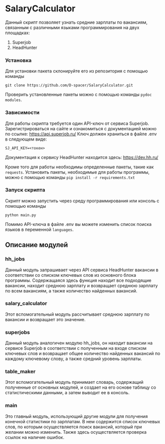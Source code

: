 # SalaryCalculator

Данный скрипт позволяет узнать средние зарплаты по вакансиям, связанным с различными языками программирования на двух площадках:
1. Superjob
2. HeadHunter

### Установка
Для установки пакета склонируйте его из репозитория с помощью команды

```git clone https://github.com/D-spacer/SalaryCalculator.git```

Проверить установленные пакеты можно с помощью команды `pydoc modules`.

### Зависимости

Для работы скрипта требуется один API-ключ от сервиса Superjob. Зарегистрироваться на сайте и ознакомиться с документацией можно по ссылке: https://api.superjob.ru/
Ключ должен храниться в файле .env в следующем виде:

```SJ_API_KEY=<токен>```

Документация к сервису HeadHunter находится здесь: https://dev.hh.ru/

Кроме того для работы необходимы определенные пакеты, такие как `requests`.
Установить пакеты, необходимые для работы программы, можно с помощью команды 
```pip install -r requirements.txt```

### Запуск скрипта

Скрипт можно запустить через среду программирования или консоль с помощью команды

```python main.py```

Помимо API-ключа в файле .env вы можете изменить список поиска языков в переменной `languages`.

## Описание модулей

### hh_jobs

Данный модуль запрашивает через API сервиса HeadHunter вакансии в соответствии со списком ключевых слов из основного блока программы. Содержащаяся здесь функция находит все подходящие вакансии, находит среднюю зарплату и возвращает среднюю зарплату по всем вакансиям, а также количество найденных вакансий.

### salary_calculator

Этот вспомогательный модуль рассчитывает среднюю зарплату по вакансии и возвращает это значение.

### superjobs

Данный модуль аналогичен модулю hh_jobs, он находит вакансии на сервисе Superjob в соответствии с полученным на входе списком ключевых слов и возвращает общее количество найденных вакансий по каждому ключевому слову, а также средний уровень зарплаты.

### table_maker

Этот вспомогательный модуль принимает словарь, содержащий полученные от основных модулей, и создает на его основе таблицу со статистическими данными, а затем выводит ее в консоль.

### main

Это главный модуль, использующий другие модули для получения конечной статистики по зарплатам. В нем содержится список ключевых слов, по которым осуществляется поиск вакансий, который при желании можно изменить. Также здесь осуществляется проверка ссылок на наличие ошибок.
